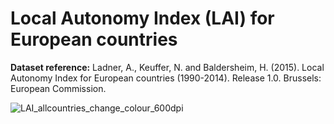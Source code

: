 # Local Autonomy Index (LAI) for European countries

**Dataset reference:** Ladner, A., Keuffer, N. and Baldersheim, H. (2015). Local Autonomy Index for European countries (1990-2014). Release 1.0. Brussels: European Commission.

![LAI_allcountries_change_colour_600dpi](https://user-images.githubusercontent.com/57355504/130808763-d31dc114-5800-4baa-ba9e-efb739a3bacd.jpg)

